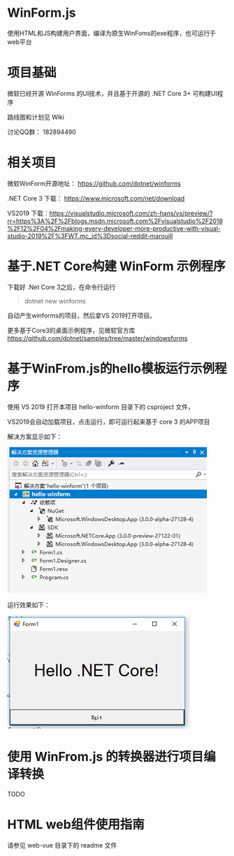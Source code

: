 # WinForm.js
使用HTML和JS构建用户界面，编译为原生WinFoms的exe程序，也可运行于web平台


项目基础
========

微软已经开源 WinForms 的UI技术，并且基于开源的 .NET Core 3+ 可构建UI程序

路线图和计划见 Wiki

讨论QQ群： 182894490


相关项目
========

微软WinForm开源地址： <https://github.com/dotnet/winforms>

.NET Core 3 下载：  https://www.microsoft.com/net/download

VS2019 下载：<https://visualstudio.microsoft.com/zh-hans/vs/preview/?rr=https%3A%2F%2Fblogs.msdn.microsoft.com%2Fvisualstudio%2F2018%2F12%2F04%2Fmaking-every-developer-more-productive-with-visual-studio-2019%2F%3FWT.mc_id%3Dsocial-reddit-marouill>


基于.NET Core构建 WinForm 示例程序
=================================

下载好 .Net Core 3之后，在命令行运行

> dotnet new winforms

自动产生winforms的项目，然后拿VS 2019打开项目。

更多基于Core3的桌面示例程序，见微软官方库 <https://github.com/dotnet/samples/tree/master/windowsforms>


基于WinFrom.js的hello模板运行示例程序
===================================

使用 VS 2019 打开本项目 hello-winform 目录下的  csproject 文件， 

VS2019会自动加载项目，点击运行，即可运行起来基于 core 3 的APP项目

解决方案显示如下：

![](img/hello项目模板.png)

运行效果如下：

![](img/hello项目效果图.png)


使用 WinFrom.js 的转换器进行项目编译转换
=====================================

TODO


HTML web组件使用指南
===================
请参见 web-vue 目录下的 readme 文件

